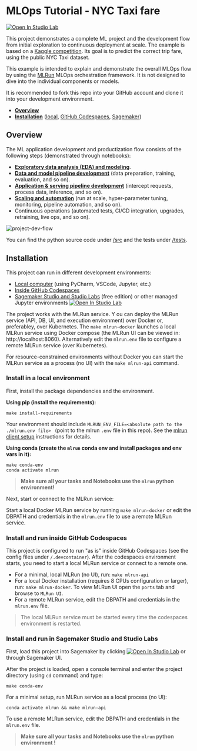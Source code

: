 # MLOps Tutorial - NYC Taxi fare

[![Open In Studio Lab](https://studiolab.sagemaker.aws/studiolab.svg)](https://studiolab.sagemaker.aws/import/github/yaronha/nyc-taxi-demo/blob/main/open-in-sagemaker.ipynb)

This project demonstrates a complete ML project and the development flow from initial exploration to continuous deployment at scale.
The example is based on a [Kaggle competition](https://www.kaggle.com/competitions/new-york-city-taxi-fare-prediction). Its goal is to predict the correct trip fare, using the public NYC Taxi dataset. 

This example is intended to explain and demonstrate the overall MLOps flow by using the [MLRun](https://www.mlrun.org/) MLOps orchestration framework. It is not designed to dive into the individual components or models.

It is recommended to fork this repo into your GitHub account and clone it into your development environment.

- [**Overview**](#overview)
- [**Installation**](#installation) ([local](#local), [GitHub Codespaces](#codespaces), [Sagemaker](#sagemaker))

<a id="overview"></a>
## Overview 

The ML application development and productization flow consists of the following steps (demonstrated through notebooks):

- [**Exploratory data analysis (EDA) and modeling**](./00-exploratory-data-analysis.ipynb).
- [**Data and model pipeline development**](./01-dataprep-train-test.ipynb) (data preparation, training, evaluation, and so on).
- [**Application & serving pipeline development**](./02-serving-pipeline.ipynb) (intercept requests, process data, inference, and so on).
- [**Scaling and automation**](./03-automation-monitoring.ipynb) (run at scale, hyper-parameter tuning, monitoring, pipeline automation, and so on).
- Continuous operations (automated tests, CI/CD integration, upgrades, retraining, live ops, and so on).

<img src="./images/project-dev-flow.png" alt="project-dev-flow"/><br>

You can find the python source code under [/src](./src) and the tests under [/tests](./tests).

<a id="installation"></a>
## Installation

This project can run in different development environments:
-  [Local computer](#local) (using PyCharm, VSCode, Jupyter, etc.)
-  [Inside GitHub Codespaces](#codespaces) 
-  [Sagemaker Studio and Studio Labs](#sagemaker) (free edition) or other managed Jupyter environments [![Open In Studio Lab](https://studiolab.sagemaker.aws/studiolab.svg)](https://studiolab.sagemaker.aws/import/github/yaronha/nyc-taxi-demo/blob/main/open-in-sagemaker.ipynb)

The project works with the MLRun service. Y ou can deploy the MLRun service (API, DB, UI, and execution environment) over Docker or, preferabley, over Kubernetes.
The `make mlrun-docker` launches a local MLRun service using Docker compose (the MLRun UI can be viewed in: http://localhost:8060). Alternatively edit the `mlrun.env` file to 
configure a remote MLRun service (over Kubernetes).

For resource-constrained environments without Docker you can start the MLRun service as a process (no UI) with the `make mlrun-api` command.

<a id="local"></a>
### Install in a local environment

First, install the package dependencies and the environment.

**Using pip (install the requirements):**

    make install-requirements
    
Your environment should include `MLRUN_ENV_FILE=<absolute path to the ./mlrun.env file> ` (point to the mlrun `.env` file in this repo). See the [mlrun client setup](https://docs.mlrun.org/en/latest/install/remote.html) instructions for details.  

**Using conda (create the `mlrun` conda env and install packages and env vars in it):**

    make conda-env
    conda activate mlrun

> **Make sure all your tasks and Notebooks use the `mlrun` python environment!**

Next, start or connect to the MLRun service:

Start a local Docker MLRun service by running `make mlrun-docker` or edit the DBPATH and credentials in the `mlrun.env` file to use a remote MLRun service.  

<a id="codespaces"></a>
### Install and run inside GitHub Codespaces

This project is configured to run "as is" inside GitHub Codespaces (see the config files under `/.devcontainer`).
After the codespaces environment starts, you need to start a local MLRun service or connect to a remote one.

- For a minimal, local MLRun (no UI), run: `make mlrun-api`
- For a local Docker installation (requires 8 CPUs configuration or larger), run: `make mlrun-docker`. To view MLRun UI open the `ports` tab and browse to `MLRun UI`.
- For a remote MLRun service, edit the DBPATH and credentials in the `mlrun.env` file.  

> The local MLRun service must be started every time the codespaces environment is restarted.
  
<a id="sagemaker"></a>
### Install and run in Sagemaker Studio and Studio Labs

First, load this project into Sagemaker by clicking [![Open In Studio Lab](https://studiolab.sagemaker.aws/studiolab.svg)](https://studiolab.sagemaker.aws/import/github/yaronha/nyc-taxi-demo/blob/main/open-in-sagemaker.ipynb) 
or through Sagemaker UI.

After the project is loaded, open a console terminal and enter the project directory (using `cd` command) and type:

    make conda-env

For a minimal setup, run MLRun service as a local process (no UI):

    conda activate mlrun && make mlrun-api

To use a remote MLRun service, edit the DBPATH and credentials in the `mlrun.env` file.

> **Make sure all your tasks and Notebooks use the `mlrun` python environment !**
